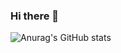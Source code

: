 ### Hi there 👋

![Anurag's GitHub stats](https://github-readme-stats.vercel.app/apig-aleprojetosanuraghazra&show_icons=true&theme=radical)


<!--
**g-aleprojetos/g-aleprojetos** is a ✨ _special_ ✨ repository because its `README.md` (this file) appears on your GitHub profile.

Here are some ideas to get you started:

- 🔭 I’m currently working on ...
- 🌱 I’m currently learning ...
- 👯 I’m looking to collaborate on ...
- 🤔 I’m looking for help with ...
- 💬 Ask me about ...
- 📫 How to reach me: ...
- 😄 Pronouns: ...
- ⚡ Fun fact: ...
-->
